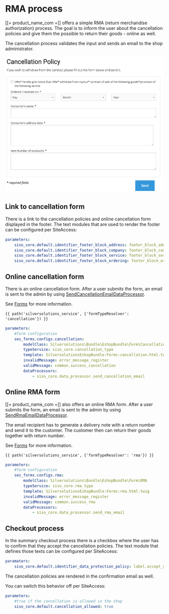 # RMA process

[[= product_name_com =]] offers a simple RMA (return merchandise authorization) process.
The goal is to inform the user about the cancellation policies and give them the possible to return their goods - online as well.

The cancellation process validates the input and sends an email to the shop administrator. 

![](../../img/rma_process.png)

## Link to cancellation form

There is a link to the cancellation policies and online cancellation form displayed in the footer.
The text modules that are used to render the footer can be configured per SiteAccess:

``` yaml
parameters:
    siso_core.default.identifier_footer_block_address: footer_block_address
    siso_core.default.identifier_footer_block_company: footer_block_company
    siso_core.default.identifier_footer_block_service: footer_block_service
    siso_core.default.identifier_footer_block_ordering: footer_block_ordering
```

## Online cancellation form

There is an online cancellation form.
After a user submits the form, an email is sent to the admin by using [SendCancellationEmailDataProcessor](../../forms/form_api/dataprocessors.md#sendcancellationemaildataprocessor).

See [Forms](../../forms/forms.md) for more information.

``` html+twig
{{ path('silversolutions_service', {'formTypeResolver': 'cancellation'}) }}
```

``` yaml
parameters:
    #form configuration
    ses_forms.configs.cancellation:
        modelClass: Silversolutions\Bundle\EshopBundle\Form\Cancellation
        typeService: siso_core.cancellation_type
        template: SilversolutionsEshopBundle:Forms:cancellation.html.twig
        invalidMessage: error_message_register
        validMessage: common.success_cancellation
        dataProcessors:
            - siso_core.data_processor.send_cancellation_email
```

## Online RMA form

[[= product_name_com =]] also offers an online RMA form. 
After a user submits the form, an email is sent to the admin by using [SendRmaEmailDataProcessor](../../forms/form_api/dataprocessors.md#sendrmaemaildataprocessor).

The email recipient has to generate a delivery note with a return number and send it to the customer.
The customer then can return their goods together with return number.

See [Forms](../../forms/forms.md) for more information.

``` html+twig
{{ path('silversolutions_service', {'formTypeResolver': 'rma'}) }}
```

``` yaml
parameters:
    #form configuration
    ses_forms.configs.rma:
        modelClass: Silversolutions\Bundle\EshopBundle\Form\RMA
        typeService: siso_core.rma_type
        template: SilversolutionsEshopBundle:Forms:rma.html.twig
        invalidMessage: error_message_register
        validMessage: common.success_rma
        dataProcessors:
            - siso_core.data_processor.send_rma_email
```

## Checkout process

In the summary checkout process there is a checkbox where the user has to confirm that they accept the cancellation policies.
The text module that defines those texts can be configured per SiteAccess:

``` yaml
paramaters:
    siso_core.default.identifier_data_protection_policy: label.accept_data_protection_and_cancellation_policies
```

The cancellation policies are rendered in the confirmation email as well.

You can switch this behavior off per SiteAccess:

``` yaml
parameters:
    #true if the cancellation is allowed in the shop
    siso_core.default.cancellation_allowed: true 
```
